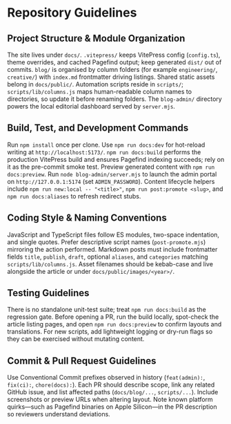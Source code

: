 # Repository Guidelines

## Project Structure & Module Organization
The site lives under `docs/`. `.vitepress/` keeps VitePress config (`config.ts`), theme overrides, and cached Pagefind output; keep generated `dist/` out of commits. `blog/` is organised by column folders (for example `engineering/`, `creative/`) with `index.md` frontmatter driving listings. Shared static assets belong in `docs/public/`. Automation scripts reside in `scripts/`; `scripts/lib/columns.js` maps human-readable column names to directories, so update it before renaming folders. The `blog-admin/` directory powers the local editorial dashboard served by `server.mjs`.

## Build, Test, and Development Commands
Run `npm install` once per clone. Use `npm run docs:dev` for hot-reload writing at `http://localhost:5173/`. `npm run docs:build` performs the production VitePress build and ensures Pagefind indexing succeeds; rely on it as the pre-commit smoke test. Preview generated content with `npm run docs:preview`. Run `node blog-admin/server.mjs` to launch the admin portal on `http://127.0.0.1:5174` (set `ADMIN_PASSWORD`). Content lifecycle helpers include `npm run new:local -- "<title>"`, `npm run post:promote <slug>`, and `npm run docs:aliases` to refresh redirect stubs.

## Coding Style & Naming Conventions
JavaScript and TypeScript files follow ES modules, two-space indentation, and single quotes. Prefer descriptive script names (`post-promote.mjs`) mirroring the action performed. Markdown posts must include frontmatter fields `title`, `publish`, `draft`, optional `aliases`, and `categories` matching `scripts/lib/columns.js`. Asset filenames should be kebab-case and live alongside the article or under `docs/public/images/<year>/`.

## Testing Guidelines
There is no standalone unit-test suite; treat `npm run docs:build` as the regression gate. Before opening a PR, run the build locally, spot-check the article listing pages, and open `npm run docs:preview` to confirm layouts and translations. For new scripts, add lightweight logging or dry-run flags so they can be exercised without mutating content.

## Commit & Pull Request Guidelines
Use Conventional Commit prefixes observed in history (`feat(admin):`, `fix(ci):`, `chore(docs):`). Each PR should describe scope, link any related GitHub issue, and list affected paths (`docs/blog/...`, `scripts/...`). Include screenshots or preview URLs when altering layout. Note known platform quirks—such as Pagefind binaries on Apple Silicon—in the PR description so reviewers understand deviations.
